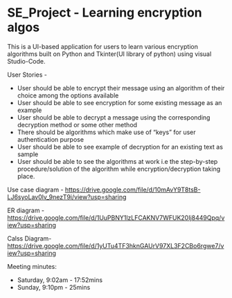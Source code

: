 # SE_Project - Learning encryption algos

This is a UI-based application for users to learn various encryption algorithms built on Python and Tkinter(UI library of python) using visual Studio-Code.

User Stories - 
  - User should be able to encrypt their message using an algorithm of their choice among the options available
  - User should be able to see encryption for some existing message as an example
  - User should be able to decrypt a message using the corresponding decryption method or some other method 
  - There should be algorithms which make use of “keys” for user authentication purpose
  - User should be able to see example of decryption for an existing text as sample
  - User should be able to see the algorithms at work i.e the step-by-step procedure/solution  of the algorithm while encryption/decryption taking place.


Use case diagram -
https://drive.google.com/file/d/10mAvY9T8tsB-LJ6syoLav0lv_9nezT9i/view?usp=sharing

ER diagram -
https://drive.google.com/file/d/1UuPBNY1lzLFCAKNV7WFUK20Ij8449Qpq/view?usp=sharing

Calss Diagram- 
https://drive.google.com/file/d/1yUTu4TF3hknGAUrV97XL3F2CBo6rgwe7/view?usp=sharing

Meeting minutes: 
  - Saturday, 9:02am - 17:52mins
  - Sunday, 9:10pm - 25mins
